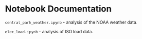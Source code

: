 # Notebook Documentation

`central_park_weather.ipynb` - analysis of the NOAA weather data.  

`elec_load.ipynb` - analysis of ISO load data.